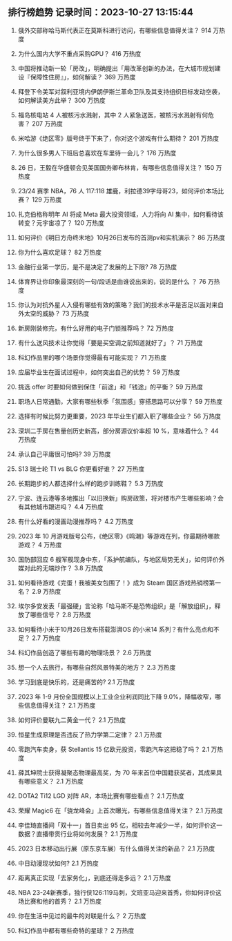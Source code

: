 
## 排行榜趋势 记录时间：2023-10-27 13:15:44
  
  1. 俄外交部称哈马斯代表正在莫斯科进行访问，有哪些信息值得关注？ 914 万热度
    
  2. 为什么国内大学不重点采购GPU？ 416 万热度
    
  3. 中国将推动新一轮「房改」，明确提出「用改革创新的办法，在大城市规划建设『保障性住房』」，如何解读？ 369 万热度
    
  4. 拜登下令美军对叙利亚境内伊朗伊斯兰革命卫队及其支持组织目标发动空袭，如何解读美方此举？ 300 万热度
    
  5. 福岛核电站 4 人被核污水溅射，其中 2 人紧急送医，被核污水溅射有何危害？ 207 万热度
    
  6. 米哈游《绝区零》版号终于下来了，你对这个游戏有什么期待？ 201 万热度
    
  7. 为什么很多男人下班后总喜欢在车里待一会儿？ 176 万热度
    
  8. 26 日，王毅在华盛顿会见美国国务卿布林肯，有哪些信息值得关注？ 150 万热度
    
  9. 23/24 赛季 NBA，76 人 117:118 雄鹿，利拉德39字母哥23，如何评价本场比赛？ 129 万热度
    
  10. 扎克伯格称明年 AI 将成 Meta 最大投资领域，人力将向 AI 集中，如何看待该转变？元宇宙凉了？ 120 万热度
    
  11. 如何评价《明日方舟终末地》10月26日发布的首测pv和实机演示？ 86 万热度
    
  12. 你为什么喜欢足球？ 82 万热度
    
  13. 金融行业第一学历，是不是决定了发展的上下限? 78 万热度
    
  14. 体育界让你印象最深刻的一句/段话是由谁说出来的，说的是什么 ？ 76 万热度
    
  15. 你认为对抗外星人入侵有哪些有效的策略？我们的技术水平是否足以面对来自外太空的威胁？ 73 万热度
    
  16. 新房刚装修完，有什么好用的电子门锁推荐吗？ 72 万热度
    
  17. 有什么送风技术让你觉得「要是买空调之前知道就好了」？ 71 万热度
    
  18. 科幻作品里的哪个场景你觉得最有可能实现？ 71 万热度
    
  19. 应届毕业生在面试过程中，如何突出自己的优势？ 59 万热度
    
  20. 挑选 offer 时要如何做到保住「前途」和「钱途」的平衡？ 59 万热度
    
  21. 职场人日常通勤，大家有哪些秋季「氛围感」穿搭思路可以分享？ 59 万热度
    
  22. 选择有时候比努力更重要，2023 年毕业生们都入职了哪些企业？ 56 万热度
    
  23. 深圳二手房在售量创历史新高，部分房源议价率超 10 %，意味着什么？ 44 万热度
    
  24. 承认自己平庸很可怕吗? 39 万热度
    
  25. S13 瑞士轮 T1 vs BLG 你更看好谁？ 27 万热度
    
  26. 长期跑步的人都选择什么样的跑步训练鞋？ 5.3 万热度
    
  27. 宁波、连云港等多地推出「以旧换新」购房政策，将对楼市产生哪些影响？会有其他城市跟进吗？ 4.4 万热度
    
  28. 有什么好看的漫画动漫推荐吗？ 4.2 万热度
    
  29. 2023 年 10 月游戏版号公布，《绝区零》《鸣潮》等游戏在列，你最期待哪款游戏？ 4 万热度
    
  30. 国防部回应 6 艘军舰现身中东，「系护航编队，与地区局势无关」，如何评价外媒对此的无端炒作？ 3.8 万热度
    
  31. 如何看待游戏《完蛋！我被美女包围了！》成为 Steam 国区游戏热销榜第一名？ 2.9 万热度
    
  32. 埃尔多安发表「最强硬」言论称「哈马斯不是恐怖组织」是「解放组织」，释放了哪些信号？ 2.8 万热度
    
  33. 如何看待小米于10月26日发布搭载澎湃OS 的小米14 系列？有什么亮点和不足？ 2.7 万热度
    
  34. 科幻作品创造了哪些有趣的物理场景？ 2.6 万热度
    
  35. 想一个人去旅行，有哪些自然风景特美的地方？ 2.3 万热度
    
  36. 学习到底是快乐的，还是痛苦的? 2.1 万热度
    
  37. 2023 年 1-9 月份全国规模以上工业企业利润同比下降 9.0%，降幅收窄，哪些信息值得关注？ 2.1 万热度
    
  38. 如何评价曼联九二黄金一代？ 2.1 万热度
    
  39. 恒星生成原理是否违反了热力学第二定律？ 2.1 万热度
    
  40. 零跑汽车卖身，获 Stellantis 15 亿欧元投资，零跑汽车这把稳了吗？ 2.1 万热度
    
  41. 薛其坤院士获得凝聚态物理最高奖，为 70 年来首位中国籍获奖者，其成果具有哪些意义？ 2.1 万热度
    
  42. DOTA2 Ti12 LGD 对阵 AR，本场比赛有哪些看点？ 2.1 万热度
    
  43. 荣耀 Magic6 在「骁龙峰会」上首次曝光，有哪些信息值得关注？ 2.1 万热度
    
  44. 李佳琦直播间「双十一」首日卖出 95 亿，相较去年减少一半，如何评价这一数据？直播带货行业将如何发展？ 2.1 万热度
    
  45. 2023 日本移动出行展（原东京车展）有什么值得关注的新品？ 2.1 万热度
    
  46. 中日动漫现状如何? 2.1 万热度
    
  47. 距离真正实现「去家务化」，到底还得走多远？ 2.1 万热度
    
  48. NBA 23-24新赛季，独行侠126:119马刺，文班亚马迎来首秀，你如何评价这场比赛和他的首秀？ 2.1 万热度
    
  49. 你在生活中见过的最牛的对联是什么？ 2 万热度
    
  50. 科幻作品中都有哪些奇特的星球？ 2 万热度
    